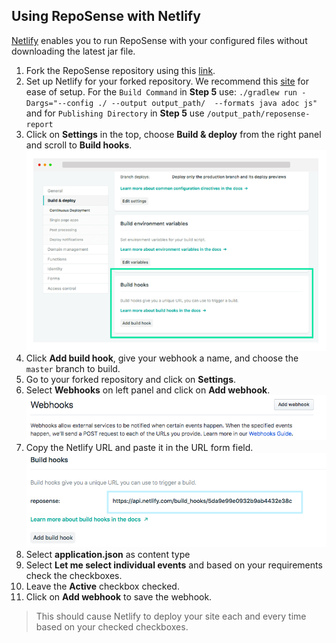 ## Using RepoSense with Netlify

[Netlify](https://www.netlify.com) enables you to run RepoSense with your configured files without downloading the latest jar file.

1. Fork the RepoSense repository using this [link](https://github.com/repoSense/RepoSense/fork).
1. Set up Netlify for your forked repository. We recommend this [site](https://www.netlify.com/blog/2016/09/29/a-step-by-step-guide-deploying-on-netlify/) for ease of setup. For the `Build Command` in **Step 5** use:
`./gradlew run -Dargs="--config ./ --output output_path/  --formats java adoc js"` and for `Publishing Directory` in **Step 5** use `/output_path/reposense-report`
1. Click on **Settings** in the top, choose **Build & deploy** from the right panel and scroll to **Build hooks**.
![Build hooks](images/using-netlify-build-hooks.png)
1. Click **Add build hook**, give your webhook a name, and choose the `master` branch to build. 
1. Go to your forked repository and click on **Settings**.
1. Select **Webhooks** on left panel and click on **Add webhook**. 
![Add webhook](images/using-netlify-add-hook.png)
1. Copy the Netlify URL and paste it in the URL form field.
![Webhook url](images/using-netlify-url.png)
1. Select **application.json** as content type
1. Select **Let me select individual events** and based on your requirements check the checkboxes.
1. Leave the **Active** checkbox checked.
1. Click on **Add webhook** to save the webhook. 

> This should cause Netlify to deploy your site each and every time based on your checked checkboxes.


